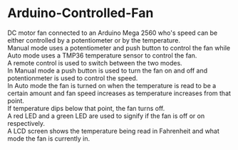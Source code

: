 # Arduino-Controlled-Fan
DC motor fan connected to an Arduino Mega 2560 who's speed can be either controlled by a potentiometer or by the temperature.<br/>
Manual mode uses a potentiometer and push button to control the fan while Auto mode uses a TMP36 temperature sensor to control the fan.<br/> 
A remote control is used to switch between the two modes.<br/>
In Manual mode a push button is used to turn the fan on and off and potentionmeter is used to control the speed.<br/>
In Auto mode the fan is turned on when the temperature is read to be a certain amount and fan speed increases as temperature increases from that point.<br/>
If temperature dips below that point, the fan turns off.<br/>
A red LED and a green LED are used to signify if the fan is off or on respectively.<br/>
A LCD screen shows the temperature being read in Fahrenheit and what mode the fan is currently in.<br/>
